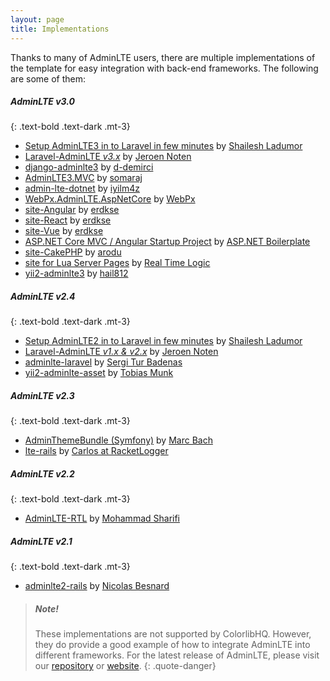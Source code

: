 ```yaml
---
layout: page
title: Implementations
---
```


Thanks to many of AdminLTE users, there are multiple implementations of the template for easy integration with back-end frameworks. The following are some of them: 


##### AdminLTE v3.0
{: .text-bold .text-dark .mt-3}
- [Setup AdminLTE3 in to Laravel in few minutes](https://youtu.be/jA7hr2gE9yc) by [Shailesh Ladumor](https://github.com/shailesh-ladumor)
- [Laravel-AdminLTE _v3.x_](https://github.com/jeroennoten/Laravel-AdminLTE) by [Jeroen Noten](https://github.com/jeroennoten)
- [django-adminlte3](https://github.com/d-demirci/django-adminlte3) by [d-demirci](https://github.com/d-demirci)
- [AdminLTE3.MVC](https://www.nuget.org/packages/AdminLTE3.MVC/) by [somaraj](https://github.com/somaraj)
- [admin-lte-dotnet](https://github.com/iyilm4z/admin-lte-dotnet) by [iyilm4z](https://github.com/iyilm4z)
- [WebPx.AdminLTE.AspNetCore](https://github.com/WebPx/WebPx.AdminLTE.AspNetCore) by [WebPx](https://github.com/WebPx)
- [site-Angular](https://github.com/erdkse/site-angular) by [erdkse](https://github.com/erdkse)
- [site-React](https://github.com/erdkse/site-react) by [erdkse](https://github.com/erdkse)
- [site-Vue](https://github.com/erdkse/site-vue) by [erdkse](https://github.com/erdkse)
- [ASP.NET Core MVC / Angular Startup Project](https://github.com/aspnetboilerplate/module-zero-core-template) by [ASP.NET Boilerplate](https://github.com/aspnetboilerplate)
- [site-CakePHP](https://github.com/arodu/cakelte) by [arodu](https://github.com/arodu)
- [site for Lua Server Pages](https://github.com/RealTimeLogic/LSP-Examples/tree/master/Dashboard) by [Real Time Logic](https://github.com/RealTimeLogic/)
- [yii2-adminlte3](https://github.com/hail812/yii2-adminlte3) by [hail812](https://github.com/hail812)

##### AdminLTE v2.4
{: .text-bold .text-dark .mt-3}
- [Setup AdminLTE2 in to Laravel in few minutes](https://youtu.be/8Fa7Ji4lDyI) by [Shailesh Ladumor](https://github.com/shailesh-ladumor)
- [Laravel-AdminLTE _v1.x & v2.x_](https://github.com/jeroennoten/Laravel-AdminLTE) by [Jeroen Noten](https://github.com/jeroennoten)
- [adminlte-laravel](https://github.com/acacha/adminlte-laravel) by [Sergi Tur Badenas](https://github.com/acacha)
- [yii2-adminlte-asset](https://github.com/dmstr/yii2-adminlte-asset) by [Tobias Munk](https://github.com/schmunk42)

##### AdminLTE v2.3
{: .text-bold .text-dark .mt-3}
- [AdminThemeBundle (Symfony)](https://github.com/avanzu/AdminThemeBundle) by [Marc Bach](https://github.com/avanzu)
- [lte-rails](https://github.com/racketlogger/lte-rails) by [Carlos at RacketLogger](https://github.com/racketlogger)

##### AdminLTE v2.2
{: .text-bold .text-dark .mt-3}
- [AdminLTE-RTL](https://github.com/mmdsharifi/AdminLTE-RTL) by [Mohammad Sharifi](https://github.com/mmdsharifi)

##### AdminLTE v2.1
{: .text-bold .text-dark .mt-3}
- [adminlte2-rails](https://github.com/nicolas-besnard/adminlte2-rails) by [Nicolas Besnard](https://github.com/nicolas-besnard)



> ##### Note!
> These implementations are not supported by ColorlibHQ. However, they do provide a good example of how to integrate AdminLTE into different frameworks. For the latest release of AdminLTE, please visit our [repository](https://github.com/ColorlibHQ/AdminLTE/) or [website](https://adminlte.io).
{: .quote-danger}
